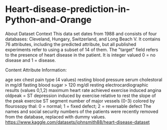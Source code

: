# Heart-disease-prediction-in-Python-and-Orange
About Dataset
Context
This data set dates from 1988 and consists of four databases: Cleveland, Hungary, Switzerland, and Long Beach V. It contains 76 attributes, including the predicted attribute, but all published experiments refer to using a subset of 14 of them. The "target" field refers to the presence of heart disease in the patient. It is integer valued 0 = no disease and 1 = disease.

Content
Attribute Information:

age
sex
chest pain type (4 values)
resting blood pressure
serum cholestoral in mg/dl
fasting blood sugar > 120 mg/dl
resting electrocardiographic results (values 0,1,2)
maximum heart rate achieved
exercise induced angina
oldpeak = ST depression induced by exercise relative to rest
the slope of the peak exercise ST segment
number of major vessels (0-3) colored by flourosopy
thal: 0 = normal; 1 = fixed defect; 2 = reversable defect
The names and social security numbers of the patients were recently removed from the database, replaced with dummy values.
https://www.kaggle.com/datasets/johnsmith88/heart-disease-dataset
